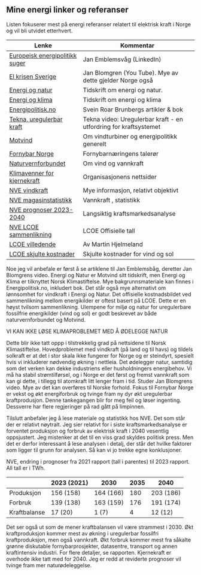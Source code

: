 ## Mine energi linker og referanser

Listen fokuserer mest på energi referanser relatert til elektrisk kraft i Norge og vil bli utvidet etterhvert. 

| Lenke                                                                                                                                                    | Kommentar                                                        |
|----------------------------------------------------------------------------------------------------------------------------------------------------------|------------------------------------------------------------------|
| [Europeisk energipolitikk suger](https://www.linkedin.com/pulse/european-energy-policy-kills-competitiveness-without-any-emblemsv%25C3%25A5g-ah39f/?trackingId=J%2B12DFDCTvCmNHZqb4bhxA%3D%3D) | Jan Emblemsvåg  (LinkedIn)                                       | 
| [El krisen Sverige](https://www.youtube.com/watch?v=0Oh_w5KrEVc)                                                                                         | Jan Blomgren (You Tube). Mye av dette gjelder Norge også         |
| [Energi og natur](https://energiognatur.no/energipolitikk-pa-naturens-premisser/)                                                                        | Tidskrift om energi og natur.                                    | 
| [Energi og klima](https://energiognatur.no/energipolitikk-pa-naturens-premisser/)                                                                        | Tidskrift om energi og klima                                     |
| [Energipolitisk.no](https://energipolitisk.no/kontakt)                                                                                                   | Svein Roar Brunbergs artikler & bok                              |
| [Tekna, uregulerbar kraft](https://www.tekna.no/fag-og-nettverk/energi/energibloggen/uregulerbar-kraft--en-utfordring-for-kraftsystemet/) | Tekna video: Uregulerbar kraft - en utfordring for kraftsystemet |
| [Motvind](https://motvind.org/energi-2/)                                                                                                                 | Om vindturbiner og energipolitikk generelt                       |
| [Fornybar Norge](https://www.fornybarnorge.no/)                                                                                                          | Fornybarnæringens talerør                                        |
| [Naturvernforbundet](https://naturvernforbundet.no/laer-mer/vind-og-vannkraft/)                                                                          | Om vind og vannkraft                                             |
| [Klimavenner for kjernekraft](https://klimavenner.no/billig-strom/ )                                                                                     | Organisasjonens nettsider                                        |  
| [NVE vindkraft](https://www.nve.no/energi/energisystem/vindkraft/)                                                                                       | Mye informasjon, relativt objektivt                              |
| [NVE magasinstatistikk](https://www.nve.no/energi/analyser-og-statistikk/magasinstatistikk/)                                                             | Vannkraft , statistikk                                           |
| [NVE prognoser 2023-2040](https://www.nve.no/energi/analyser-og-statistikk/langsiktig-kraftmarkedsanalyse/langsiktig-kraftmarkedsanalyse-2023/)          | Langsiktig kraftsmarkedsanalyse                                  |
| [NVE LCOE sammenlikning](https://www.nve.no/energi/analyser-og-statistikk/kostnader-for-kraftproduksjon/)                                                | LCOE Offisielle tall                                             | 
| [LCOE villedende](https://medium.com/@marhje/why-lcoe-is-not-a-good-metric-for-renewables-82e16c3f7c3b)                                                  | Av Martin Hjelmeland                                             |
| [LCOE skjulte kostnader](https://enodatech.com/news-insight/the-hidden-costs-of-delivered-renewable-energy)                                              | Skjulte kostnader for vind og sol                                |

Noe jeg vil anbefale er først å se artiklene til Jan Emblemsbåg, deretter Jan Blomgrens video.
Energi og Natur er Motvind sitt tidskrift, men Energi og Klima er tilknyttet Norsk Klimastiftelse.
Mye bakgrunnsmateriale kan finnes i Energipolitisk.no, inkludert bok.
Det står også mye alternativt om lønnsomhet for vindkraft i Energi og Natur.
Det offisielle kostnadsbildet ved sammenlikning mellom energikilder er oftest basert på LCOE.
Dette er en høyst tvilsom sammenlikning. 
Ulempene for miljø og natur for uregulerbare fossilfrie energikilder (vind og sol) er godt beskrevet av både naturvernforbundet og Motvind.

VI KAN IKKE LØSE KLIMAPROBLEMET MED Å ØDELEGGE NATUR

Dette blir ikke tatt oppp i tilstrekkelig grad på nettsidene til Norsk Klimastiftelse. Hovedproblemet med vindkraft (på land og til havs)
og tildels solkraft er at det i stor skala ikke fungerer for Norge og er steindyrt, 
spesielt hvis vi inkluderer nødvendig økning i nettleia. 
Det ødelegger natur, samtidig som det verken kan dekke industriens eller husholdningers energibehov. 
Vi må ha stabil strømtilførsel, og i Norge er det først og fremst vannkraft
som kan gi dette, i tillegg til atomkraft litt lenger fram i tid. Studer Jan Blomgrens video. 
Mye av det kan overføres til Norske forhold. 
Fokus til Fornybar Norge er vekst og økt energiforbruk og tvinge fram ny dyr økt uregulerbar kraftprodusjon.
Denne tankegangen blir for meg feil og løser ingenting. Dessverre har flere regjeringer på rad gått på limpinnen.

Tilslutt anbefaler jeg å lese materiale og statistikk hos NVE. Det som står der er relativt nøytralt.
Jeg sier relativt for i siste kraftsmarkedsanalyse er forventet produksjon og forbruk av elektrisk kraft
i 2040 vesentlig oppsjustert. Jeg mistenker at det til en viss grad skyldes politisk press.
Men det er derfor interessant å lese analysen i detalj, der står det hvilke faktorer som ligger til grunn for analysen.
Så kan vi jo trekke egne konklusjoner.

NVE, endring i prognoser fra 2021 rapport (tall i parentes) til 2023 rapport. All tall er i TWh.

|              | 2023 (2021) | 2030       | 2035    | 2040      |
|--------------|-------------|------------|---------|-----------|
| Produksjon   | 156 (158)   | 164 (166)  | 180     | 203 (186) |
| Forbruk      | 139 (138)   | 163 (159)  | 176     | 191 (174) |
| Kraftbalanse | 17  (20)    | 1   (7)    | 4       | 12  (12)  |

Det ser også ut som de mener kraftbalansen vil være strammest i 2030.
Økt kraftproduksjon kommer mest av økning i uregulerbar fossilfri kraftproduksjon, men også vannkraft.
Økt forbruk kommer mest fra såkalte grønne diskutable fornybarprosjekter, datasentre, transport og annen kraftintensiv industri.
For flere detaljer, se rapporten.
Kjernekraft er overhode ikke tatt med for 2040.
Jeg er redd at reviderte prognoser vil tvinge fram mer naturødeleggelse.



